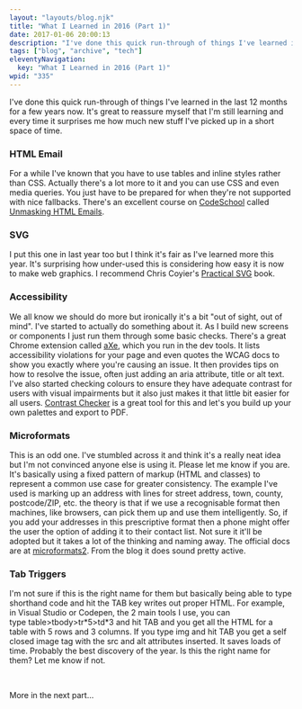 ```yaml
---
layout: "layouts/blog.njk"
title: "What I Learned in 2016 (Part 1)"
date: 2017-01-06 20:00:13
description: "I've done this quick run-through of things I've learned in the last 12 months for a few years now"
tags: ["blog", "archive", "tech"]
eleventyNavigation:
  key: "What I Learned in 2016 (Part 1)"
wpid: "335"
---
```


I've done this quick run-through of things I've learned in the last 12 months for a few years now. It's great to reassure myself that I'm still learning and every time it surprises me how much new stuff I've picked up in a short space of time.

<h3>HTML Email</h3>
For a while I've known that you have to use tables and inline styles rather than CSS. Actually there's a lot more to it and you can use CSS and even media queries. You just have to be prepared for when they're not supported with nice fallbacks. There's an excellent course on <a href="https://www.codeschool.com" target="_blank">CodeSchool</a> called <a href="https://www.codeschool.com/courses/unmasking-html-emails" target="_blank">Unmasking HTML Emails</a>.
<h3>SVG</h3>
I put this one in last year too but I think it's fair as I've learned more this year. It's surprising how under-used this is considering how easy it is now to make web graphics. I recommend Chris Coyier's <a href="https://abookapart.com/products/practical-svg" target="_blank">Practical SVG</a> book.
<h3>Accessibility</h3>
We all know we should do more but ironically it's a bit "out of sight, out of mind". I've started to actually do something about it. As I build new screens or components I just run them through some basic checks. There's a great Chrome extension called <a href="https://chrome.google.com/webstore/detail/axe/lhdoppojpmngadmnindnejefpokejbdd?utm_source=chrome-app-launcher-info-dialog" target="_blank">aXe</a>, which you run in the dev tools. It lists accessibility violations for your page and even quotes the WCAG docs to show you exactly where you're causing an issue. It then provides tips on how to resolve the issue, often just adding an aria attribute, title or alt text. I've also started checking colours to ensure they have adequate contrast for users with visual impairments but it also just makes it that little bit easier for all users. <a href="https://contrastchecker.com/" target="_blank">Contrast Checker</a> is a great tool for this and let's you build up your own palettes and export to PDF.
<h3>Microformats</h3>
This is an odd one. I've stumbled across it and think it's a really neat idea but I'm not convinced anyone else is using it. Please let me know if you are. It's basically using a fixed pattern of markup (HTML and classes) to represent a common use case for greater consistency. The example I've used is marking up an address with lines for street address, town, county, postcode/ZIP, etc. the theory is that if we use a recognisable format then machines, like browsers, can pick them up and use them intelligently. So, if you add your addresses in this prescriptive format then a phone might offer the user the option of adding it to their contact list. Not sure it it'll be adopted but it takes a lot of the thinking and naming away. The official docs are at <a href="https://microformats.org/wiki/microformats2" target="_blank">microformats2</a>. From the blog it does sound pretty active.
<h3>Tab Triggers</h3>
I'm not sure if this is the right name for them but basically being able to type shorthand code and hit the TAB key writes out proper HTML. For example, in Visual Studio or Codepen, the 2 main tools I use, you can type table&gt;tbody&gt;tr*5&gt;td*3 and hit TAB and you get all the HTML for a table with 5 rows and 3 columns. If you type img and hit TAB you get a self closed image tag with the src and alt attributes inserted. It saves loads of time. Probably the best discovery of the year. Is this the right name for them? Let me know if not.

&nbsp;

More in the next part...

&nbsp;
